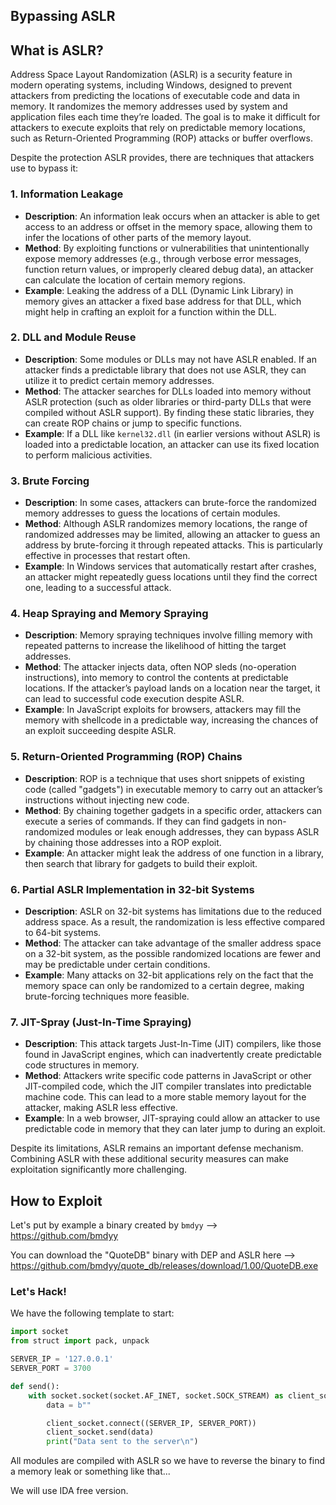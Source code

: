 ## Bypassing ASLR

## What is ASLR?

Address Space Layout Randomization (ASLR) is a security feature in modern operating systems, including Windows, designed to prevent attackers from predicting the locations of executable code and data in memory. It randomizes the memory addresses used by system and application files each time they’re loaded. The goal is to make it difficult for attackers to execute exploits that rely on predictable memory locations, such as Return-Oriented Programming (ROP) attacks or buffer overflows.

Despite the protection ASLR provides, there are techniques that attackers use to bypass it:

### 1. **Information Leakage**
   - **Description**: An information leak occurs when an attacker is able to get access to an address or offset in the memory space, allowing them to infer the locations of other parts of the memory layout.
   - **Method**: By exploiting functions or vulnerabilities that unintentionally expose memory addresses (e.g., through verbose error messages, function return values, or improperly cleared debug data), an attacker can calculate the location of certain memory regions.
   - **Example**: Leaking the address of a DLL (Dynamic Link Library) in memory gives an attacker a fixed base address for that DLL, which might help in crafting an exploit for a function within the DLL.

### 2. **DLL and Module Reuse**
   - **Description**: Some modules or DLLs may not have ASLR enabled. If an attacker finds a predictable library that does not use ASLR, they can utilize it to predict certain memory addresses.
   - **Method**: The attacker searches for DLLs loaded into memory without ASLR protection (such as older libraries or third-party DLLs that were compiled without ASLR support). By finding these static libraries, they can create ROP chains or jump to specific functions.
   - **Example**: If a DLL like `kernel32.dll` (in earlier versions without ASLR) is loaded into a predictable location, an attacker can use its fixed location to perform malicious activities.

### 3. **Brute Forcing**
   - **Description**: In some cases, attackers can brute-force the randomized memory addresses to guess the locations of certain modules.
   - **Method**: Although ASLR randomizes memory locations, the range of randomized addresses may be limited, allowing an attacker to guess an address by brute-forcing it through repeated attacks. This is particularly effective in processes that restart often.
   - **Example**: In Windows services that automatically restart after crashes, an attacker might repeatedly guess locations until they find the correct one, leading to a successful attack.

### 4. **Heap Spraying and Memory Spraying**
   - **Description**: Memory spraying techniques involve filling memory with repeated patterns to increase the likelihood of hitting the target addresses.
   - **Method**: The attacker injects data, often NOP sleds (no-operation instructions), into memory to control the contents at predictable locations. If the attacker’s payload lands on a location near the target, it can lead to successful code execution despite ASLR.
   - **Example**: In JavaScript exploits for browsers, attackers may fill the memory with shellcode in a predictable way, increasing the chances of an exploit succeeding despite ASLR.

### 5. **Return-Oriented Programming (ROP) Chains**
   - **Description**: ROP is a technique that uses short snippets of existing code (called "gadgets") in executable memory to carry out an attacker’s instructions without injecting new code.
   - **Method**: By chaining together gadgets in a specific order, attackers can execute a series of commands. If they can find gadgets in non-randomized modules or leak enough addresses, they can bypass ASLR by chaining those addresses into a ROP exploit.
   - **Example**: An attacker might leak the address of one function in a library, then search that library for gadgets to build their exploit.

### 6. **Partial ASLR Implementation in 32-bit Systems**
   - **Description**: ASLR on 32-bit systems has limitations due to the reduced address space. As a result, the randomization is less effective compared to 64-bit systems.
   - **Method**: The attacker can take advantage of the smaller address space on a 32-bit system, as the possible randomized locations are fewer and may be predictable under certain conditions.
   - **Example**: Many attacks on 32-bit applications rely on the fact that the memory space can only be randomized to a certain degree, making brute-forcing techniques more feasible.

### 7. **JIT-Spray (Just-In-Time Spraying)**
   - **Description**: This attack targets Just-In-Time (JIT) compilers, like those found in JavaScript engines, which can inadvertently create predictable code structures in memory.
   - **Method**: Attackers write specific code patterns in JavaScript or other JIT-compiled code, which the JIT compiler translates into predictable machine code. This can lead to a more stable memory layout for the attacker, making ASLR less effective.
   - **Example**: In a web browser, JIT-spraying could allow an attacker to use predictable code in memory that they can later jump to during an exploit.

Despite its limitations, ASLR remains an important defense mechanism. Combining ASLR with these additional security measures can make exploitation significantly more challenging.

## How to Exploit

Let's put by example a binary created by `bmdyy` --> https://github.com/bmdyy

You can download the "QuoteDB" binary with DEP and ASLR here --> https://github.com/bmdyy/quote_db/releases/download/1.00/QuoteDB.exe

### Let's Hack!

We have the following template to start:

```py
import socket
from struct import pack, unpack

SERVER_IP = '127.0.0.1'
SERVER_PORT = 3700

def send():
    with socket.socket(socket.AF_INET, socket.SOCK_STREAM) as client_socket:
        data = b""

        client_socket.connect((SERVER_IP, SERVER_PORT))
        client_socket.send(data)
        print("Data sent to the server\n")
```

All modules are compiled with ASLR so we have to reverse the binary to find a memory leak or something like that...

We will use IDA free version.



